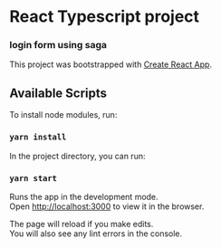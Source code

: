 # React Typescript project 
### login form using saga

This project was bootstrapped with [Create React App](https://github.com/facebook/create-react-app).

## Available Scripts

To install node modules, run:

### `yarn install`

In the project directory, you can run:

### `yarn start`

Runs the app in the development mode.\
Open [http://localhost:3000](http://localhost:3000) to view it in the browser.

The page will reload if you make edits.\
You will also see any lint errors in the console.
